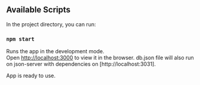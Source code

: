## Available Scripts

In the project directory, you can run:

### `npm start`

Runs the app in the development mode.\
Open [http://localhost:3000](http://localhost:3000) to view it in the browser.
db.json file will also run on json-server with dependencies on [http://localhost:3031]. 

App is ready to use.


